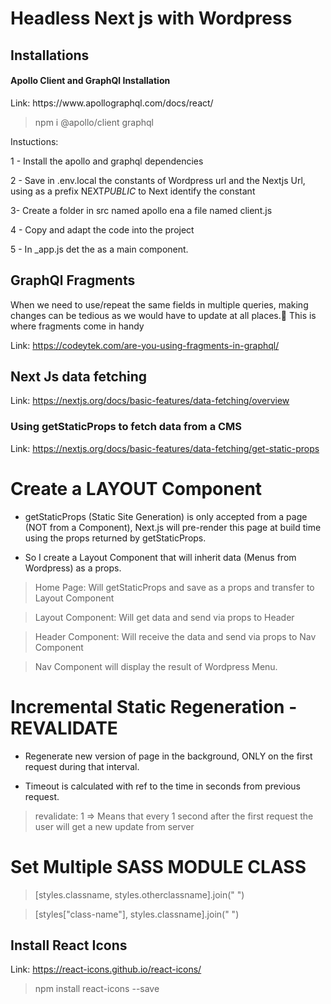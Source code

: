 # Headless Next js with Wordpress

## Installations

<h4>Apollo Client and GraphQl Installation</h4>
Link: https://www.apollographql.com/docs/react/

> npm i @apollo/client graphql

Instuctions:

1 - Install the apollo and graphql dependencies

2 - Save in .env.local the constants of Wordpress url and the Nextjs Url, using as a prefix NEXT*PUBLIC* to Next identify the constant

3- Create a folder in src named apollo ena a file named client.js

4 - Copy and adapt the code into the project

5 - In \_app.js det the <ApolloProvider client={client}></ApolloProvider> as a main component.

## GraphQl Fragments

<p>When we need to use/repeat the same fields in multiple queries, making changes can be tedious as we would have to update at all places.😬 This is where fragments come in handy </p>

Link: https://codeytek.com/are-you-using-fragments-in-graphql/

## Next Js data fetching

Link: https://nextjs.org/docs/basic-features/data-fetching/overview

### Using getStaticProps to fetch data from a CMS

Link: https://nextjs.org/docs/basic-features/data-fetching/get-static-props

# Create a LAYOUT Component

- getStaticProps (Static Site Generation) is only accepted from a page (NOT from a Component), Next.js will pre-render this page at build time using the props returned by getStaticProps.

- So I create a Layout Component that will inherit data (Menus from Wordpress) as a props.

> Home Page: Will getStaticProps and save as a props and transfer to Layout Component

> Layout Component: Will get data and send via props to Header

> Header Component: Will receive the data and send via props to Nav Component

> Nav Component will display the result of Wordpress Menu.

# Incremental Static Regeneration - REVALIDATE

- Regenerate new version of page in the background, ONLY on the first request during that interval.

* Timeout is calculated with ref to the time in seconds from previous request.

> revalidate: 1 => Means that every 1 second after the first request the user will get a new update from server

# Set Multiple SASS MODULE CLASS

> [styles.classname, styles.otherclassname].join(" ")

> [styles["class-name"], styles.classname].join(" ")

## Install React Icons

Link: https://react-icons.github.io/react-icons/

> npm install react-icons --save
